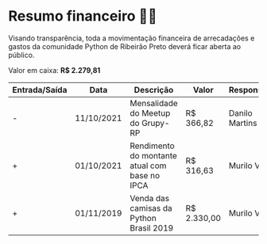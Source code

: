 # Resumo financeiro 💸🐍

Visando transparência, toda a movimentação financeira de arrecadações e gastos da comunidade Python de Ribeirão Preto deverá ficar aberta ao público.

Valor em caixa: __R$ 2.279,81__

| Entrada/Saída | Data | Descrição | Valor | Responsável | Referência |
|-|-|-|-|-|-|
| - | 11/10/2021 | Mensalidade do Meetup do Grupy-RP | R$ 366,82 | Danilo Martins | https://github.com/grupyrp/financeiro/issues/3 |
| + | 01/10/2021 | Rendimento do montante atual com base no IPCA | R$ 316,63 | Murilo Viana | https://github.com/grupyrp/financeiro/issues/2 |
| + | 01/11/2019 | Venda das camisas da Python Brasil 2019 | R$ 2.330,00 | Murilo Viana | https://github.com/grupyrp/financeiro/issues/1 |
